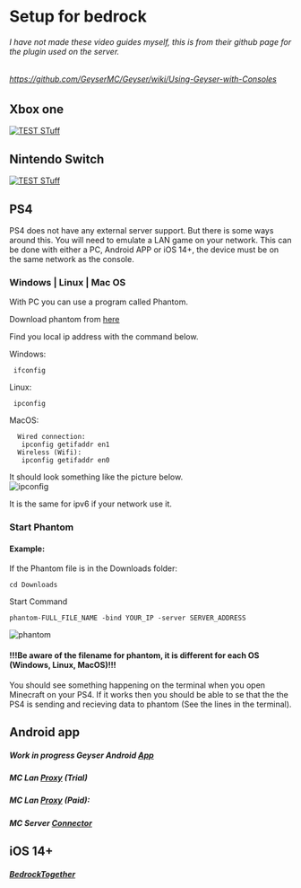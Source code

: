 # Setup for bedrock
###### I have not made these video guides myself, this is from their github page for the plugin used on the server.
###### https://github.com/GeyserMC/Geyser/wiki/Using-Geyser-with-Consoles
## Xbox one
[![TEST STuff](https://img.youtube.com/vi/g8mHvasVHMs/0.jpg)](https://www.youtube.com/watch?v=g8mHvasVHMs)
## Nintendo Switch
[![TEST STuff](https://img.youtube.com/vi/zalT_oR1nPM/0.jpg)](https://www.youtube.com/watch?v=zalT_oR1nPM)
## PS4

PS4 does not have any external server support. But there is some ways around this. 
You will need to emulate a LAN game on your network. 
This can be done with either a PC, Android APP or iOS 14+, the device must be on the same network as the console.

### Windows | Linux | Mac OS
With PC you can use a program called Phantom. 

Download phantom from [here](https://github.com/jhead/phantom/releases)

Find you local ip address with the command below.

 Windows:
 
     ifconfig  
     
 Linux:
 
     ipconfig
  MacOS:
  
      Wired connection:
       ipconfig getifaddr en1
      Wireless (Wifi): 
       ipconfig getifaddr en0
 It should look something like the picture below.    
 ![ipconfig](https://user-images.githubusercontent.com/71797352/130745139-ea7a04fc-164e-4cce-98d2-e3220b8e239b.PNG)
 
It is the same for ipv6 if your network use it.
 
### Start Phantom
 #### Example: 
If the Phantom file is in the Downloads folder:

    cd Downloads  
   Start Command
   
    phantom-FULL_FILE_NAME -bind YOUR_IP -server SERVER_ADDRESS
    
 ![phantom](https://user-images.githubusercontent.com/71797352/130745177-5d5497cf-2e68-4cb4-b5ed-6b5183c13fe2.PNG)
   
   #### !!!Be aware of the filename for phantom, it is different for each OS (Windows, Linux, MacOS)!!! 

You should see something happening on the terminal when you open Minecraft on your PS4. If it works then you should be able to se that the the PS4 is sending and recieving data to phantom (See the lines in the terminal).
## Android app
##### Work in progress Geyser Android [App](https://github.com/GeyserMC/GeyserAndroid)
##### MC Lan [Proxy](https://play.google.com/store/apps/details?id=com.luzenna.mineproxydroidtrial) (Trial)
##### MC Lan [Proxy](https://play.google.com/store/apps/details?id=com.luzenna.mineproxydroid) (Paid):
##### MC Server [Connector](https://play.google.com/store/apps/details?id=com.smokiem.mcserverconnector)
## iOS 14+
##### [BedrockTogether](https://apps.apple.com/app/bedrocktogether/id1534593376)


